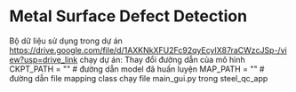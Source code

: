 # Metal Surface Defect Detection
Bộ dữ liệu sử dụng trong dự án https://drive.google.com/file/d/1AXKNkXFU2Fc92qyEcyIX87raCWzcJSp-/view?usp=drive_link
chạy dự án: 
Thay đổi đường dẫn của mô hình
CKPT_PATH = ""  # đường dẫn model đã huấn luyện
MAP_PATH  = "" # đường dẫn file mapping class
chạy file main_gui.py trong steel_qc_app
